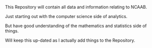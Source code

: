 This Repository will contain all data and information relating to NCAAB.

Just starting out with the computer science side of analytics.

But have good understanding of the mathematics and statistics side of things.

Will keep this up-dated as I actually add things to the Repository.
